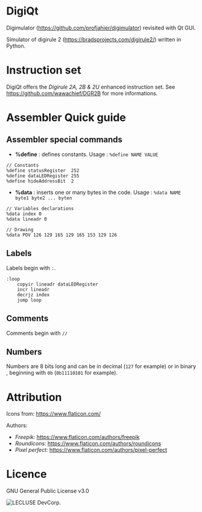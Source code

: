 # DigiQt
Digimulator (https://github.com/profjahier/digimulator) revisited with Qt GUI.

Simulator of digirule 2 (https://bradsprojects.com/digirule2/) written in Python.

# Instruction set

DigiQt offers the *Digirule 2A, 2B & 2U* enhanced instruction set. See https://github.com/wawachief/DGR2B for more informations.

# Assembler Quick guide

## Assembler special commands

- **%define** : defines constants. Usage : `%define NAME VALUE`
```
// Constants
%define statusRegister  252
%define dataLEDRegister 255
%define hideAddressBit  2
```
- **%data** : inserts one or many bytes in the code. Usage : `%data NAME byte1 byte2 ... byten`
```
// Variables declarations
%data index 0
%data lineadr 0

// Drawing
%data POV 126 129 165 129 165 153 129 126
```

## Labels
Labels begin with `:`.
```
:loop
	copyir lineadr dataLEDRegister
	incr lineadr
	decrjz index
	jump loop
```
## Comments

Comments begin with `//`

## Numbers 

Numbers are 8 bits long and can be in decimal (`127` for example) or in binary , beginning with `0b` (`0b11110101` for example).

# Attribution
Icons from: https://www.flaticon.com/

Authors: 
- *Freepik:* https://www.flaticon.com/authors/freepik
- *Roundicons:* https://www.flaticon.com/authors/roundicons
- *Pixel perfect:* https://www.flaticon.com/authors/pixel-perfect
# Licence
GNU General Public License v3.0


![LECLUSE DevCorp.](assets/LDC-dark)
